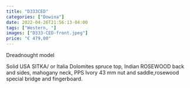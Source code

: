 ```yaml
---
title: "D333CED"
categories: ["Dowina"]
date: 2022-04-26T21:56:13-04:00
tags: ["Western, "]
images: ["D333-CED-front.jpeg"]
price: "€ 479,00"
---
```


Dreadnought model

Solid USA SITKA/ or Italia Dolomites spruce top, Indian ROSEWOOD back and sides, mahogany neck, PPS Ivory 43 mm nut and saddle,rosewood special bridge and fingerboard.

 <br>
